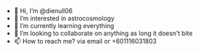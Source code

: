 - 👋 Hi, I’m @dienull06
- 👀 I’m interested in astrocosmology
- 🌱 I’m currently learning everything
- 💞️ I’m looking to collaborate on anything as long it doesn't bite
- 📫 How to reach me? via email or +601116031803

<!---
dienull06/dienull06 is a ✨ special ✨ repository because its `README.md` (this file) appears on your GitHub profile.
You can click the Preview link to take a look at your changes.
--->
